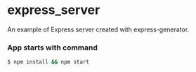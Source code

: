 # express_server
An example of Express server created with express-generator.
### App starts with command
```sh
$ npm install && npm start
```